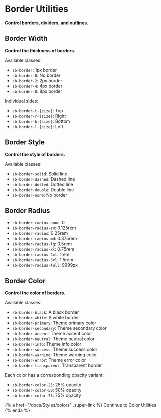 # Border Utilities

**Control borders, dividers, and outlines.**

## Border Width

**Control the thickness of borders.**

Available classes:

- `sb-border`: 1px border
- `sb-border-0`: No border
- `sb-border-2`: 2px border
- `sb-border-4`: 4px border
- `sb-border-8`: 8px border

Individual sides:
- `sb-border-t-{size}`: Top
- `sb-border-r-{size}`: Right
- `sb-border-b-{size}`: Bottom
- `sb-border-l-{size}`: Left

## Border Style

**Control the style of borders.**

Available classes:

- `sb-border-solid`: Solid line
- `sb-border-dashed`: Dashed line
- `sb-border-dotted`: Dotted line
- `sb-border-double`: Double line
- `sb-border-none`: No border

## Border Radius

- `sb-border-radius-none`: 0
- `sb-border-radius-sm`: 0.125rem
- `sb-border-radius`: 0.25rem
- `sb-border-radius-md`: 0.375rem
- `sb-border-radius-lg`: 0.5rem
- `sb-border-radius-xl`: 0.75rem
- `sb-border-radius-2xl`: 1rem
- `sb-border-radius-3xl`: 1.5rem
- `sb-border-radius-full`: 9999px

## Border Color

**Control the color of borders.**

Available classes:

- `sb-border-black`: A black border
- `sb-border-white`: A white border
- `sb-border-primary`: Theme primary color
- `sb-border-secondary`: Theme secondary color
- `sb-border-accent`: Theme accent color
- `sb-border-neutral`: Theme neutral color
- `sb-border-info`: Theme info color
- `sb-border-success`: Theme success color
- `sb-border-warning`: Theme warning color
- `sb-border-error`: Theme error color
- `sb-border-transparent`: Transparent border

Each color has a corresponding opacity variant:

- `sb-border-color-25`: 25% opacity
- `sb-border-color-50`: 50% opacity
- `sb-border-color-75`: 75% opacity

{% a href="/docs/Styles/colors" .super-link %}
Continue to Color Utilities
{% enda %}
